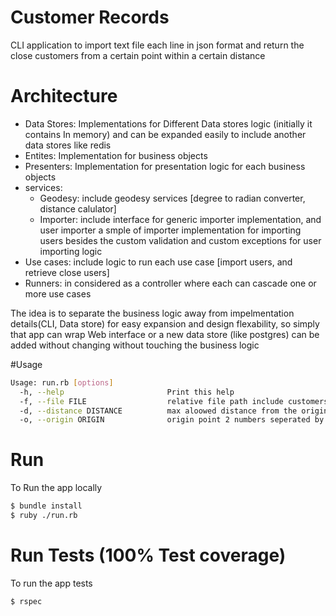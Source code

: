 # Customer Records
CLI application to import text file each line in json format and return the close customers from a certain point within a certain distance
# Architecture
  - Data Stores: Implementations for Different Data stores logic (initially it contains In memory) and can be expanded easily to include another data stores like redis
  - Entites: Implementation for business objects
  - Presenters: Implementation for presentation logic for each business objects
  - services:
    - Geodesy: include geodesy services [degree to radian converter, distance calulator]
    - Importer: include interface for generic importer implementation, and user importer a smple of importer implementation for importing users besides the custom validation and custom exceptions for user importing logic
  - Use cases: include logic to run each use case [import users, and retrieve close users]
  - Runners: in considered as a controller where each can cascade one or more use cases

The idea is to separate the business logic away from impelmentation details(CLI, Data store) for easy expansion and design flexability, so simply that app can wrap Web interface or a new data store (like postgres) can be added without changing without touching the business logic

#Usage
```sh
Usage: run.rb [options]
  -h, --help                       Print this help
  -f, --file FILE                  relative file path include customers data (default ./customers.txt)
  -d, --distance DISTANCE          max aloowed distance from the origin (default 100)
  -o, --origin ORIGIN              origin point 2 numbers seperated by , (default 53.339428, -6.257664)
```
# Run
To Run the app locally
```sh
$ bundle install
$ ruby ./run.rb
```

# Run Tests (100% Test coverage)
To run the app tests
```sh
$ rspec
```
